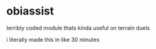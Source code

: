 # obiassist
terribly coded module thats kinda useful on terrain duels

i literally made this in like 30 minutes
